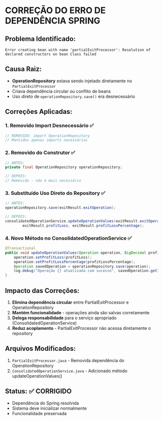 # CORREÇÃO DO ERRO DE DEPENDÊNCIA SPRING

## Problema Identificado:
```
Error creating bean with name 'partialExitProcessor': Resolution of declared constructors on bean Class failed
```

## Causa Raiz:
- **OperationRepository** estava sendo injetado diretamente no `PartialExitProcessor`
- Criava dependência circular ou conflito de beans
- Uso direto de `operationRepository.save()` era desnecessário

## Correções Aplicadas:

### 1. Removido Import Desnecessário ✅
```java
// REMOVIDO: import OperationRepository
// Mantidos apenas imports necessários
```

### 2. Removido do Construtor ✅
```java
// ANTES:
private final OperationRepository operationRepository;

// DEPOIS:
// Removido - não é mais necessário
```

### 3. Substituído Uso Direto do Repository ✅
```java
// ANTES:
operationRepository.save(exitResult.exitOperation);

// DEPOIS:
consolidatedOperationService.updateOperationValues(exitResult.exitOperation, 
        exitResult.profitLoss, exitResult.profitLossPercentage);
```

### 4. Novo Método no ConsolidatedOperationService ✅
```java
@Transactional
public void updateOperationValues(Operation operation, BigDecimal profitLoss, BigDecimal profitLossPercentage) {
    operation.setProfitLoss(profitLoss);
    operation.setProfitLossPercentage(profitLossPercentage);
    Operation savedOperation = operationRepository.save(operation);
    log.debug("Operação {} atualizada com sucesso", savedOperation.getId());
}
```

## Impacto das Correções:
1. **Elimina dependência circular** entre PartialExitProcessor e OperationRepository
2. **Mantém funcionalidade** - operações ainda são salvas corretamente
3. **Delega responsabilidade** para o serviço apropriado (ConsolidatedOperationService)
4. **Reduz acoplamento** - PartialExitProcessor não acessa diretamente o repository

## Arquivos Modificados:
1. `PartialExitProcessor.java` - Removida dependência do OperationRepository
2. `ConsolidatedOperationService.java` - Adicionado método updateOperationValues()

## Status: ✅ CORRIGIDO
- Dependência do Spring resolvida
- Sistema deve inicializar normalmente
- Funcionalidade preservada
